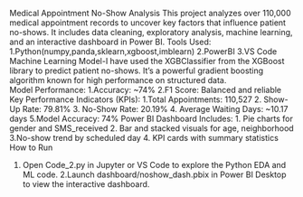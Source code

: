 Medical Appointment No-Show Analysis
This project analyzes over 110,000 medical appointment records  to uncover key factors that influence patient no-shows. It includes data cleaning, exploratory analysis, machine learning, and an interactive dashboard in Power BI.
Tools Used: 1.Python(numpy,panda,sklearn,xgboost,imblearn)
            2.PowerBI
            3.VS Code
Machine Learning Model-I have used the XGBClassifier from the XGBoost library to predict patient no-shows. It’s a powerful gradient boosting algorithm known for high performance on structured data.  
Model Performance: 1.Accuracy: ~74%
                   2.F1 Score: Balanced and reliable
Key Performance Indicators (KPIs): 1.Total Appointments: 110,527
                                   2. Show-Up Rate: 79.81%
                                   3. No-Show Rate: 20.19%
                                   4. Average Waiting Days: \~10.17 days
                                   5.Model Accuracy: 74%
Power BI Dashboard Includes: 1. Pie charts for gender and SMS_received
                             2. Bar and stacked visuals for age, neighborhood
                             3.No-show trend by scheduled day
                             4. KPI cards with summary statistics   
How to Run
 1.  Open Code_2.py in Jupyter or VS Code to explore the Python EDA and
 ML code.
 2.Launch dashboard/noshow_dash.pbix in Power BI Desktop to view the interactive dashboard.                             
                             
                             
 
